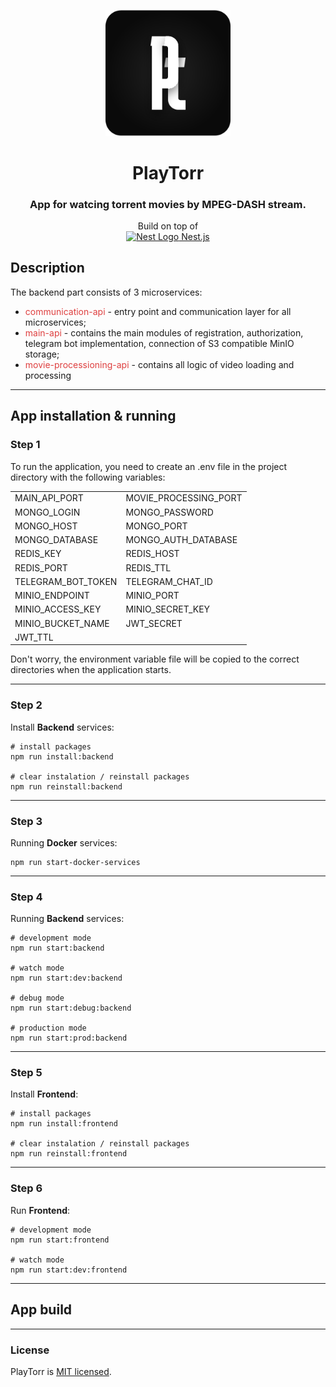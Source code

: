 <p align="center">
  <img src="frontend/src/assets/images/svg/pt.svg" width="200" alt="PlayTorr Logo" />
</p>

[circleci-image]: frontend/src/assets/images/svg/pt.svg

<h1 align="center">PlayTorr</h1>
<h3 align="center">App for watcing torrent movies by MPEG-DASH stream.</h3>
<p align="center">Build on top of <br /><a href="http://nestjs.com/" target="blank"><img src="https://nestjs.com/img/logo-small.svg" width="16" alt="Nest Logo" /> Nest.js</a></p>

## Description
The backend part consists of 3 microservices:
* <span style="color: #de3f3f">communication-api</span> - entry point and communication layer for all microservices;
* <span style="color: #de3f3f">main-api</span> - contains the main modules of registration, authorization, telegram bot implementation, connection of S3 compatible MinIO storage;
* <span style="color: #de3f3f">movie-processioning-api</span> - contains all logic of video loading and processing
<hr />

## App installation & running
### Step 1
To run the application, you need to create an .env file in the project directory with the following variables:
<table>
    <tr>
        <td>MAIN_API_PORT</td>
        <td>MOVIE_PROCESSING_PORT</td>
    </tr>
    <tr>
        <td>MONGO_LOGIN</td>
        <td>MONGO_PASSWORD</td>
    </tr>
    <tr>
        <td>MONGO_HOST</td>
        <td>MONGO_PORT</td>
    </tr>
    <tr>        
        <td>MONGO_DATABASE</td>
        <td>MONGO_AUTH_DATABASE</td>
    </tr>
    <tr>
        <td>REDIS_KEY</td>
        <td>REDIS_HOST</td>
    </tr>
    <tr>
        <td>REDIS_PORT</td>
        <td>REDIS_TTL</td>
    </tr>
    <tr>
        <td>TELEGRAM_BOT_TOKEN</td>
        <td>TELEGRAM_CHAT_ID</td>
    </tr>
    <tr>
        <td>MINIO_ENDPOINT</td>
        <td>MINIO_PORT</td>
    </tr>
    <tr>
        <td>MINIO_ACCESS_KEY</td>
        <td>MINIO_SECRET_KEY</td>
    </tr>
    <tr>
        <td>MINIO_BUCKET_NAME</td>
        <td>JWT_SECRET</td>
    </tr>
    <tr>
        <td>JWT_TTL</td>
    </tr>
</table>

Don't worry, the environment variable file will be copied to the correct directories when the application starts.
<hr />

### Step 2
Install <b>Backend</b> services:

```
# install packages
npm run install:backend

# clear instalation / reinstall packages
npm run reinstall:backend
```

<hr />

### Step 3
Running <b>Docker</b> services:

```
npm run start-docker-services
```

<hr />

### Step 4
Running <b>Backend</b> services:

```
# development mode
npm run start:backend

# watch mode
npm run start:dev:backend

# debug mode
npm run start:debug:backend

# production mode
npm run start:prod:backend
```

<hr />

### Step 5
Install <b>Frontend</b>:

```
# install packages
npm run install:frontend

# clear instalation / reinstall packages
npm run reinstall:frontend
```

<hr />

### Step 6
Run <b>Frontend</b>:
```
# development mode
npm run start:frontend

# watch mode
npm run start:dev:frontend
```

<hr />

## App build

<hr />

### License

PlayTorr is [MIT licensed](LICENSE).
